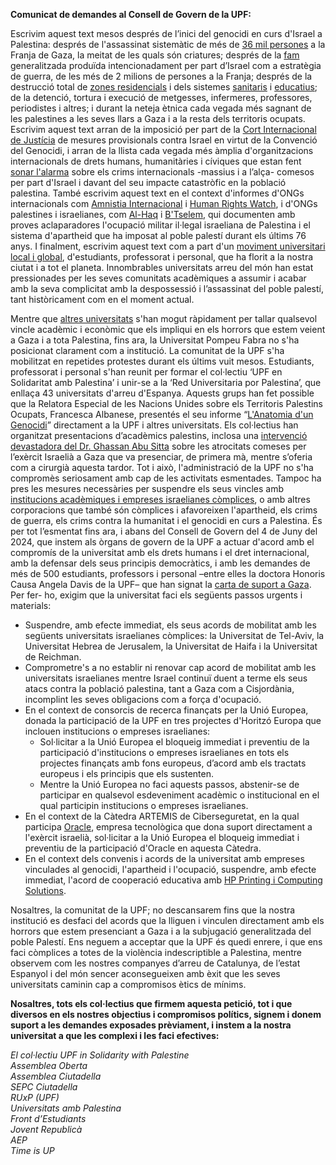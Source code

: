 **Comunicat de demandes al Consell de Govern de la UPF:**

Escrivim aquest text mesos després de l’inici del genocidi en curs d'Israel a Palestina: després de l'assassinat sistemàtic de més de [36 mil persones](https://www.aljazeera.com/news/longform/2023/10/9/israel-hamas-war-in-maps-and-charts-live-tracker) a la Franja de Gaza, la meitat de les quals són criatures; després de la [fam](https://www.hrw.org/news/2024/04/09/gaza-israels-imposed-starvation-deadly-children) generalitzada produïda intencionadament per part d’Israel com a estratègia de guerra, de les més de 2 milions de persones a la Franja; després de la destrucció total de [zones residencials](https://apnews.com/article/un-report-gaza-destruction-housing-economy-recovery-4f61dcca7db3fd5eb3da5c6a25001e12#) i dels sistemes [sanitaris](https://www.msf.org/strikes-raids-and-incursions-seven-months-relentless-attacks-healthcare-palestine) i [educatius](https://www.aljazeera.com/opinions/2024/5/29/open-letter-by-gaza-academics-and-university-administrators-to-the-world); de la detenció, tortura i execució de metgesses, infermeres, professores, periodistes i altres; i durant la neteja ètnica cada vegada més sagnant de les palestines a les seves llars a Gaza i a la resta dels territoris ocupats. Escrivim aquest text arran de la imposició per part de la [Cort Internacional de Justícia](https://www.icj-cij.org/case/192) de mesures provisionals contra Israel en virtut de la Convenció del Genocidi, i arran de la llista cada vegada més àmplia d'organitzacions internacionals de drets humans, humanitàries i cíviques que estan fent [sonar l'alarma](https://www.amnesty.org/en/latest/news/2024/05/israel-opt-israeli-air-strikes-that-killed-44-civilians-further-evidence-of-war-crimes-new-investigation/) sobre els crims internacionals -massius i a l’alça- comesos per part d'Israel i davant del seu impacte catastròfic en la població palestina. També escrivim aquest text en el context d'informes d'ONGs internacionals com [Amnistia Internacional](https://www.amnesty.org/en/latest/campaigns/2022/02/israels-system-of-apartheid/) i [Human Rights Watch](https://www.hrw.org/report/2021/04/27/threshold-crossed/israeli-authorities-and-crimes-apartheid-and-persecution), i d'ONGs palestines i israelianes, com [Al-Haq](https://www.alhaq.org/cached_uploads/download/2022/12/22/israeli-apartheid-web-final-1-page-view-1671712165.pdf) i [B'Tselem](https://www.btselem.org/publications/fulltext/202101_this_is_apartheid), qui documenten amb proves aclaparadores l'ocupació militar il·legal israeliana de Palestina i el sistema d'apartheid que ha imposat al poble palestí durant els últims 76 anys. I finalment, escrivim aquest text com a part d'un [moviment universitari local i global](https://www.aljazeera.com/news/2024/4/26/are-us-campus-protests-against-israels-war-on-gaza-going-global), d'estudiants, professorat i personal, que ha florit a la nostra ciutat i a tot el planeta. Innombrables universitats arreu del món han estat pressionades per les seves comunitats acadèmiques a assumir i acabar amb la seva complicitat amb la despossessió i l’assassinat del poble palestí, tant històricament com en el moment actual.

Mentre que [altres universitats](https://web.ub.edu/en/web/actualitat/w/universitat-clama-per-la-pau) s'han mogut ràpidament per tallar qualsevol vincle acadèmic i econòmic que els impliqui en els horrors que estem veient a Gaza i a tota Palestina, fins ara, la Universitat Pompeu Fabra no s'ha posicionat clarament com a institució. La comunitat de la UPF s'ha mobilitzat en repetides protestes durant els últims vuit mesos. Estudiants, professorat i personal s'han reunit per formar el col·lectiu ‘UPF en Solidaritat amb Palestina’ i unir-se a la ‘Red Universitaria por Palestina’, que enllaça 43 universitats d'arreu d'Espanya. Aquests grups han fet possible que la Relatora Especial de les Nacions Unides sobre els Territoris Palestins Ocupats, Francesca Albanese, presentés el seu informe “[L'Anatomia d'un Genocidi](https://www.un.org/unispal/document/anatomy-of-a-genocide-report-of-the-special-rapporteur-on-the-situation-of-human-rights-in-the-palestinian-territory-occupied-since-1967-to-human-rights-council-advance-unedited-version-a-hrc-55/)” directament a la UPF i altres universitats. Els col·lectius han organitzat presentacions d’acadèmics palestins, inclosa una [intervenció devastadora del Dr. Ghassan Abu Sitta](https://www.youtube.com/watch?v=x5lHwCW0yFk) sobre les atrocitats comeses per l’exèrcit Israelià a Gaza que va presenciar, de primera mà, mentre s’oferia com a cirurgià aquesta tardor. Tot i això, l'administració de la UPF no s'ha compromès seriosament amb cap de les activitats esmentades. Tampoc ha pres les mesures necessàries per suspendre els seus vincles amb [institucions acadèmiques i empreses israelianes còmplices](https://jewishcurrents.org/the-complicity-of-israeli-academia), o amb altres corporacions que també són còmplices i afavoreixen l'apartheid, els crims de guerra, els crims contra la humanitat i el genocidi en curs a Palestina. És per tot l’esmentat fins ara, i abans del Consell de Govern del 4 de Juny del 2024, que instem als òrgans de govern de la UPF a actuar d'acord amb el compromís de la universitat amb els drets humans i el dret internacional, amb la defensar dels seus principis democràtics, i amb les demandes de més de 500 estudiants, professors i personal –entre elles la doctora Honoris Causa Angela Davis de la UPF– que han signat la [carta de suport a Gaza](https://docs.google.com/forms/d/1UoZ2UmG_w2NVg0BUUAVZusRvLEVU8X8SVe2zhsiiEPA/viewform?ts=6614f3fc&edit_requested=true). Per fer- ho, exigim que la universitat faci els següents passos urgents i materials:

- Suspendre, amb efecte immediat, els seus acords de mobilitat amb les següents universitats israelianes còmplices: la Universitat de Tel-Aviv, la Universitat Hebrea de Jerusalem, la Universitat de Haifa i la Universitat de Reichman.
- Comprometre's a no establir ni renovar cap acord de mobilitat amb les universitats israelianes mentre Israel continuï duent a terme els seus atacs contra la població palestina, tant a Gaza com a Cisjordània, incomplint les seves obligacions com a força d'ocupació.
- En el context de consorcis de recerca finançats per la Unió Europea, donada la participació de la UPF en tres projectes d'Horitzó Europa que inclouen institucions o empreses israelianes:
	- Sol·licitar a la Unió Europea el bloqueig immediat i preventiu de la participació d'institucions o empreses israelianes en tots els projectes finançats amb fons europeus, d’acord amb els tractats europeus i els principis que els sustenten.
	- Mentre la Unió Europea no faci aquests passos, abstenir-se de participar en qualsevol esdeveniment acadèmic o institucional en el qual participin institucions o empreses israelianes.
- En el context de la Càtedra ARTEMIS de Ciberseguretat, en la qual participa [Oracle](https://www.timesofisrael.com/during-war-visit-oracle-ceo-affirms-commitment-to-open-second-data-center-in-israel/), empresa tecnològica que dona suport directament a l'exèrcit israelià, sol·licitar a la Unió Europea el bloqueig immediat i preventiu de la participació d'Oracle en aquesta Càtedra.
- En el context dels convenis i acords de la universitat amb empreses vinculades al genocidi, l'apartheid i l'ocupació, suspendre, amb efecte immediat, l'acord de cooperació educativa amb [HP Printing i Computing Solutions](https://www.whoprofits.org/companies/company/3774).

Nosaltres, la comunitat de la UPF; no descansarem fins que la nostra institució es desfaci del acords que la lliguen i vinculen directament amb els horrors que estem presenciant a Gaza i a la subjugació generalitzada del poble Palestí. Ens neguem a acceptar que la UPF és quedi enrere, i que ens faci còmplices a totes de la violència indescriptible a Palestina, mentre observem com les nostres companyes d’arreu de Catalunya, de l’estat Espanyol i del món sencer aconsegueixen amb èxit que les seves universitats caminin cap a compromisos ètics de mínims. 

**Nosaltres, tots els col·lectius que firmem aquesta petició, tot i que diversos en els nostres objectius i compromisos polítics, signem i donem suport a les demandes exposades prèviament, i instem a la nostra universitat a que les complexi i les faci efectives:**

*El col·lectiu UPF in Solidarity with Palestine*<br>
*Assemblea Oberta*<br>
*Assemblea Ciutadella*<br>
*SEPC Ciutadella*<br>
*RUxP (UPF)*<br>
*Universitats amb Palestina*<br>
*Front d’Estudiants*<br>
*Jovent Republicà*<br>
*AEP*<br>
*Time is UP*
